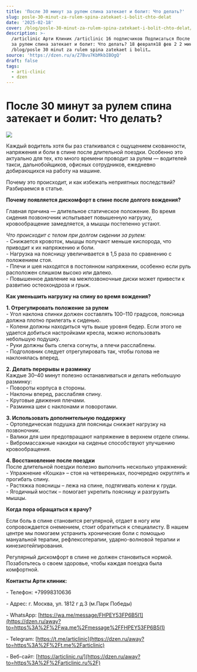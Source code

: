 ```yaml
---
title: 'После 30 минут за рулем спина затекает и болит: Что делать?'
slug: posle-30-minut-za-rulem-spina-zatekaet-i-bolit-chto-delat
date: '2025-02-18'
cover: /blog/posle-30-minut-za-rulem-spina-zatekaet-i-bolit-chto-delat/cover.jpg
description: >-
  /articlinic Арти Клиник /articlinic 16 подписчиков Подписаться После 30 минут
  за рулем спина затекает и болит: Что делать? 18 февраля18 фев 2 2 мин
  /blog/posle 30 minut za rulem spina zatekaet i bolit…
source: 'https://dzen.ru/a/Z7Bvu7KbMkbIBOgQ'
draft: false
tags:
  - arti-clinic
  - dzen
---
```


# После 30 минут за рулем спина затекает и болит: Что делать?

![](/blog/posle-30-minut-za-rulem-spina-zatekaet-i-bolit-chto-delat/img-0.jpg)

Каждый водитель хотя бы раз сталкивался с ощущением скованности, напряжения и боли в спине после длительной поездки. Особенно это актуально для тех, кто много времени проводит за рулем — водителей такси, дальнобойщиков, офисных сотрудников, ежедневно добирающихся на работу на машине.

Почему это происходит, и как избежать неприятных последствий? Разбираемся в статье.  
  
**Почему появляется дискомфорт в спине после долгого вождения?**  
  
Главная причина — длительное статическое положение. Во время сидения позвоночник испытывает повышенную нагрузку, кровообращение замедляется, а мышцы постепенно устают.  
  
_Что происходит с телом при долгом сидении за рулем:_  
\- Снижается кровоток, мышцы получают меньше кислорода, что приводит к их напряжению и боли.  
\- Нагрузка на поясницу увеличивается в 1,5 раза по сравнению с положением стоя.  
\- Плечи и шея находятся в постоянном напряжении, особенно если руль расположен слишком высоко или далеко.  
\- Повышенное давление на межпозвоночные диски может привести к развитию остеохондроза и грыж.  
  
**Как уменьшить нагрузку на спину во время вождения?**  
  
**1\. Отрегулировать положение за рулем**  
\- Угол наклона спинки должен составлять 100–110 градусов, поясница должна плотно прилегать к сиденью.  
\- Колени должны находиться чуть выше уровня бедер. Если этого не удается добиться настройками кресла, можно использовать небольшую подушку.  
\- Руки должны быть слегка согнуты, а плечи расслаблены.  
\- Подголовник следует отрегулировать так, чтобы голова не наклонялась вперед.  
  
**2\. Делать перерывы и разминку**  
Каждые 30–40 минут полезно останавливаться и делать небольшую разминку:  
\- Повороты корпуса в стороны.  
\- Наклоны вперед, расслабляя спину.  
\- Круговые движения плечами.  
\- Разминка шеи с наклонами и поворотами.  
  
**3\. Использовать дополнительную поддержку**  
\- Ортопедическая подушка для поясницы снижает нагрузку на позвоночник.  
\- Валики для шеи предотвращают напряжение в верхнем отделе спины.  
\- Вибромассажные накидки на сиденье способствуют улучшению кровообращения.  
  
**4\. Восстановление после поездки**  
После длительной поездки полезно выполнить несколько упражнений:  
\- Упражнение «Кошка» – стоя на четвереньках, поочередно округлять и прогибать спину.  
\- Растяжка поясницы – лежа на спине, подтягивать колени к груди.  
\- Ягодичный мостик – помогает укрепить поясницу и разгрузить мышцы.  
  
**Когда пора обращаться к врачу?**  
  
Если боль в спине становится регулярной, отдает в ногу или сопровождается онемением, стоит обратиться к специалисту. В нашем центре мы помогаем устранить хронические боли с помощью мануальной терапии, рефлексотерапии, ударно-волновой терапии и кинезиотейпирования.  
  
Регулярный дискомфорт в спине не должен становиться нормой. Позаботьтесь о своем здоровье, чтобы каждая поездка была комфортной.

**Контакты Арти клиник:**

\- Телефон: +79998310636

\- Адрес: г. Москва, ул. 1812 г д.3 (м.Парк Победы)

\- WhatsApp: [https://wa.me/message/FHPEY53FP6B5I1](https://dzen.ru/away?to=https%3A%2F%2Fwa.me%2Fmessage%2FFHPEY53FP6B5I1)

\- Telegram: [https://t.me/articlinic](https://dzen.ru/away?to=https%3A%2F%2Ft.me%2Farticlinic)

\- Веб-сайт: [https://articlinic.ru/](https://dzen.ru/away?to=https%3A%2F%2Farticlinic.ru%2F)